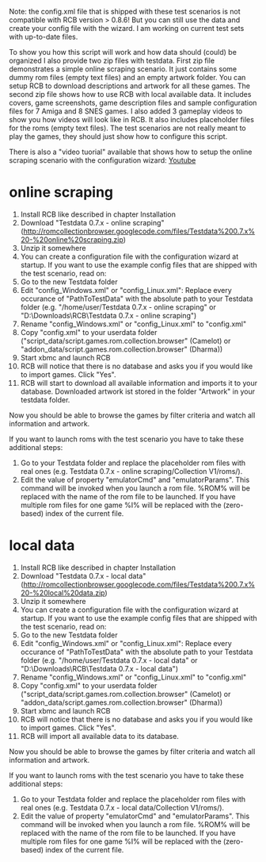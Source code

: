 

Note: the config.xml file that is shipped with these test scenarios is not compatible with RCB version > 0.8.6! But you can still use the data and create your config file with the wizard. I am working on current test sets with up-to-date files.


To show you how this script will work and how data should (could) be organized I also provide two zip files with testdata. First zip file demonstrates a simple online scraping scenario. It just contains some dummy rom files (empty text files) and an empty artwork folder. You can setup RCB to download descriptions and artwork for all these games.
The second zip file shows how to use RCB with local available data. It includes covers, game screenshots, game description files and sample configuration files for 7 Amiga and 8 SNES games. I also added 3 gameplay videos to show you how videos will look like in RCB. It also includes placeholder files for the roms (empty text files). The test scenarios are not really meant to play the games, they should just show how to configure this script.

There is also a "video tuorial" available that shows how to setup the online scraping scenario with the configuration wizard: [Youtube](http://www.youtube.com/watch?v=_xvGM8eHWB0)

# online scraping #
  1. Install RCB like described in chapter Installation
  1. Download "Testdata 0.7.x - online scraping" (http://romcollectionbrowser.googlecode.com/files/Testdata%200.7.x%20-%20online%20scraping.zip)
  1. Unzip it somewhere
  1. You can create a configuration file with the configuration wizard at startup. If you want to use the example config files that are shipped with the test scenario, read on:
  1. Go to the new Testdata folder
  1. Edit "config\_Windows.xml" or "config\_Linux.xml": Replace every occurance of "PathToTestData" with the absolute path to your Testdata folder (e.g. "/home/user/Testdata 0.7.x - online scraping" or "D:\Downloads\RCB\Testdata 0.7.x - online scraping")
  1. Rename "config\_Windows.xml" or "config\_Linux.xml" to "config.xml"
  1. Copy "config.xml" to your userdata folder ("script\_data/script.games.rom.collection.browser" (Camelot) or "addon\_data/script.games.rom.collection.browser" (Dharma))
  1. Start xbmc and launch RCB
  1. RCB will notice that there is no database and asks you if you would like to import games. Click "Yes".
  1. RCB will start to download all available information and imports it to your database. Downloaded artwork ist stored in the folder "Artwork" in your testdata folder.

Now you should be able to browse the games by filter criteria and watch all information and artwork.

If you want to launch roms with the test scenario you have to take these additional steps:
  1. Go to your Testdata folder and replace the placeholder rom files with real ones (e.g. Testdata 0.7.x - online scraping/Collection V1/roms/).
  1. Edit the value of property "emulatorCmd" and "emulatorParams". This command will be invoked when you launch a rom file. %ROM% will be replaced with the name of the rom file to be launched. If you have multiple rom files for one game %I% will be replaced with the (zero-based) index of the current file.


# local data #
  1. Install RCB like described in chapter Installation
  1. Download "Testdata 0.7.x - local data" (http://romcollectionbrowser.googlecode.com/files/Testdata%200.7.x%20-%20local%20data.zip)
  1. Unzip it somewhere
  1. You can create a configuration file with the configuration wizard at startup. If you want to use the example config files that are shipped with the test scenario, read on:
  1. Go to the new Testdata folder
  1. Edit "config\_Windows.xml" or "config\_Linux.xml": Replace every occurance of "PathToTestData" with the absolute path to your Testdata folder (e.g. "/home/user/Testdata 0.7.x - local data" or "D:\Downloads\RCB\Testdata 0.7.x - local data")
  1. Rename "config\_Windows.xml" or "config\_Linux.xml" to "config.xml"
  1. Copy "config.xml" to your userdata folder ("script\_data/script.games.rom.collection.browser" (Camelot) or "addon\_data/script.games.rom.collection.browser" (Dharma))
  1. Start xbmc and launch RCB
  1. RCB will notice that there is no database and asks you if you would like to import games. Click "Yes".
  1. RCB will import all available data to its database.

Now you should be able to browse the games by filter criteria and watch all information and artwork.

If you want to launch roms with the test scenario you have to take these additional steps:
  1. Go to your Testdata folder and replace the placeholder rom files with real ones (e.g. Testdata 0.7.x - local data/Collection V1/roms/).
  1. Edit the value of property "emulatorCmd" and "emulatorParams". This command will be invoked when you launch a rom file. %ROM% will be replaced with the name of the rom file to be launched. If you have multiple rom files for one game %I% will be replaced with the (zero-based) index of the current file.
